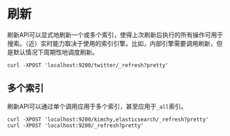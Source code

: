 # 刷新

刷新API可以显式地刷新一个或多个索引，使得上次刷新后执行的所有操作可用于搜索。（近）实时能力取决于使用的索引引擎。比如，内部引擎需要调用刷新，但是默认情况下周期性地调度刷新。

```
curl -XPOST 'localhost:9200/twitter/_refresh?pretty'
```

## 多个索引

刷新API可以通过单个调用应用于多个索引，甚至应用于`_all`索引。

```
curl -XPOST 'localhost:9200/kimchy,elasticsearch/_refresh?pretty'
curl -XPOST 'localhost:9200/_refresh?pretty'
```

